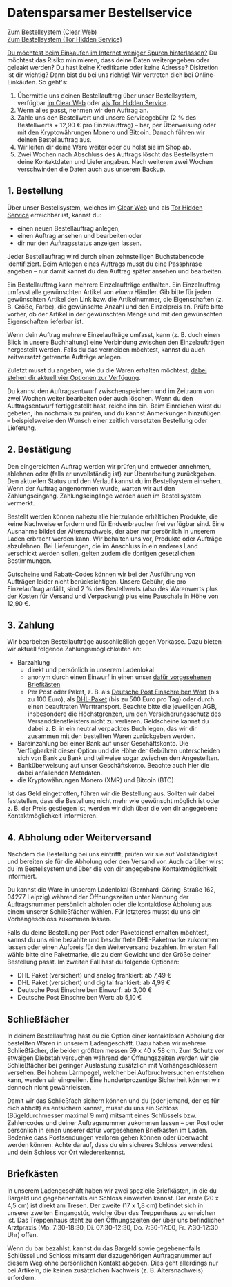 # Datensparsamer Bestellservice

<div class="row">
	<div class="col-sm border border-success bg-light m-3 p-4 rounded d-flex justify-content-center align-items-center">
		<a class="stretched-link text-success" href="https://order.proxysto.re">Zum Bestellsystem (Clear Web)</a>
	</div>
	<div class="col-sm border border-success bg-light m-3 p-4 rounded d-flex justify-content-center align-items-center">
		<a class="stretched-link text-success" href="http://proxyoxiemywllckvpix543gqcmvvltrnb7inbwtk2knkehqt72tyfyd.onion">Zum Bestellsystem (Tor Hidden Service)</a>
	</div>
</div>

[Du möchtest beim Einkaufen im Internet weniger Spuren hinterlassen?](warum.html) Du möchtest das Risiko minimieren, dass deine Daten weitergegeben oder geleakt werden? Du hast keine Kreditkarte oder keine Adresse? Diskretion ist dir wichtig? Dann bist du bei uns richtig! Wir vertreten dich bei Online-Einkäufen. So geht's:

1. Übermittle uns deinen Bestellauftrag über unser Bestellsystem, verfügbar [im Clear Web](https://order.proxysto.re) oder [als Tor Hidden Service](http://proxyoxiemywllckvpix543gqcmvvltrnb7inbwtk2knkehqt72tyfyd.onion).
2. Wenn alles passt, nehmen wir den Auftrag an.
3. Zahle uns den Bestellwert und unsere Servicegebühr (2 % des Bestellwerts + 12,90 € pro Einzelauftrag) – bar, per Überweisung oder mit den Kryptowährungen Monero und Bitcoin. Danach führen wir deinen Bestellauftrag aus.
4. Wir leiten dir deine Ware weiter oder du holst sie im Shop ab.
5. Zwei Wochen nach Abschluss des Auftrags löscht das Bestellsystem deine Kontaktdaten und Lieferangaben. Nach weiteren zwei Wochen verschwinden die Daten auch aus unserem Backup.

## 1. Bestellung

Über unser Bestellsystem, welches im [Clear Web](https://order.proxysto.re) und als [Tor Hidden Service](http://proxyoxiemywllckvpix543gqcmvvltrnb7inbwtk2knkehqt72tyfyd.onion) erreichbar ist, kannst du:

* einen neuen Bestellauftrag anlegen,
* einen Auftrag ansehen und bearbeiten oder
* dir nur den Auftragsstatus anzeigen lassen.

Jeder Bestellauftrag wird durch einen zehnstelligen Buchstabencode identifiziert. Beim Anlegen eines Auftrags musst du eine Passphrase angeben – nur damit kannst du den Auftrag später ansehen und bearbeiten.

Ein Bestellauftrag kann mehrere Einzelaufträge enthalten. Ein Einzelauftrag umfasst alle gewünschten Artikel von _einem_ Händler. Gib bitte für jeden gewünschten Artikel den Link bzw. die Artikelnummer, die Eigenschaften (z. B. Größe, Farbe), die gewünschte Anzahl und den Einzelpreis an. Prüfe bitte vorher, ob der Artikel in der gewünschten Menge und mit den gewünschten Eigenschaften lieferbar ist.

Wenn dein Auftrag mehrere Einzelaufträge umfasst, kann (z. B. duch einen Blick in unsere Buchhaltung) eine Verbindung zwischen den Einzelaufträgen hergestellt werden. Falls du das vermeiden möchtest, kannst du auch zeitversetzt getrennte Aufträge anlegen.

Zuletzt musst du angeben, wie du die Waren erhalten möchtest, [dabei stehen dir aktuell vier Optionen zur Verfügung](#abholung-weiterversand).

Du kannst den Auftragsentwurf zwischenspeichern und im Zeitraum von zwei Wochen weiter bearbeiten oder auch löschen. Wenn du den Auftragsentwurf fertiggestellt hast, reiche ihn ein. Beim Einreichen wirst du gebeten, ihn nochmals zu prüfen, und du kannst Anmerkungen hinzufügen – beispielsweise den Wunsch einer zeitlich versetzten Bestellung oder Lieferung.

## 2. Bestätigung

Den eingereichten Auftrag werden wir prüfen und entweder annehmen, ablehnen oder (falls er unvollständig ist) zur Überarbeitung zurückgeben. Den aktuellen Status und den Verlauf kannst du im Bestellsystem einsehen. Wenn der Auftrag angenommen wurde, warten wir auf den Zahlungseingang. Zahlungseingänge werden auch im Bestellsystem vermerkt.

Bestellt werden können nahezu alle hierzulande erhältlichen Produkte, die keine Nachweise erfordern und für Endverbraucher frei verfügbar sind. Eine Ausnahme bildet der Altersnachweis, der aber nur persönlich in unserem Laden erbracht werden kann. Wir behalten uns vor, Produkte oder Aufträge abzulehnen. Bei Lieferungen, die im Anschluss in ein anderes Land verschickt werden sollen, gelten zudem die dortigen gesetzlichen Bestimmungen.

Gutscheine und Rabatt-Codes können wir bei der Ausführung von Aufträgen leider nicht berücksichtigen. Unsere Gebühr, die pro Einzelauftrag anfällt, sind 2 % des Bestellwerts (also des Warenwerts plus der Kosten für Versand und Verpackung) plus eine Pauschale in Höhe von 12,90 €.

<h2 id="zahlung">3. Zahlung</h2>

Wir bearbeiten Bestellaufträge ausschließlich gegen Vorkasse. Dazu bieten wir aktuell folgende Zahlungsmöglichkeiten an:

* Barzahlung
  * direkt und persönlich in unserem Ladenlokal
  * anonym durch einen Einwurf in einen unser [dafür vorgesehenen Briefkästen](#briefkaesten)
  * Per Post oder Paket, z. B. als [Deutsche Post Einschreiben Wert](https://www.deutschepost.de/de/e/einschreiben/kuendigung-abo-themen/geld-verschicken.html) (bis zu 100 Euro), als [DHL-Paket](https://www.dhl.de/content/dam/images/pdf/dhl-wertgegenstaende-de.pdf) (bis zu 500 Euro pro Tag) oder durch einen beauftraten Werttransport. Beachte bitte die jeweiligen AGB, insbesondere die Höchstgrenzen, um den Versicherungsschutz des Versanddienstleisters nicht zu verlieren. Geldscheine kannst du dabei z. B. in ein neutral verpacktes Buch legen, das wir dir zusammen mit den bestellten Waren zurückgeben werden.
* Bareinzahlung bei einer Bank auf unser Geschäftskonto. Die Verfügbarkeit dieser Option und die Höhe der Gebühren unterscheiden sich von Bank zu Bank und teilweise sogar zwischen den Angestellten.
* Banküberweisung auf unser Geschäftskonto. Beachte auch hier die dabei anfallenden Metadaten.
* die Kryptowährungen Monero (XMR) und Bitcoin (BTC)

Ist das Geld eingetroffen, führen wir die Bestellung aus. Sollten wir dabei feststellen, dass die Bestellung nicht mehr wie gewünscht möglich ist oder z. B. der Preis gestiegen ist, werden wir dich über die von dir angegebene Kontaktmöglichkeit informieren.

<h2 id="abholung-weiterversand">4. Abholung oder Weiterversand</h2>

Nachdem die Bestellung bei uns eintrifft, prüfen wir sie auf Vollständigkeit und bereiten sie für die Abholung oder den Versand vor. Auch darüber wirst du im Bestellsystem und über die von dir angegebene Kontaktmöglichkeit informiert.

Du kannst die Ware in unserem Ladenlokal (Bernhard-Göring-Straße 162, 04277 Leipzig) während der Öffnungszeiten unter Nennung der Auftragsnummer persönlich abholen oder die kontaktlose Abholung aus einem unserer Schließfächer wählen. Für letzteres musst du uns ein Vorhängeschloss zukommen lassen.

Falls du deine Bestellung per Post oder Paketdienst erhalten möchtest, kannst du uns eine bezahlte und beschriftete DHL-Paketmarke zukommen lassen oder einen Aufpreis für den Weiterversand bezahlen. Im ersten Fall wähle bitte eine Paketmarke, die zu dem Gewicht und der Größe deiner Bestellung passt. Im zweiten Fall hast du folgende Optionen:

* DHL Paket (versichert) und analog frankiert: ab 7,49 €
* DHL Paket (versichert) und digital frankiert: ab 4,99 €
* Deutsche Post Einschreiben Einwurf: ab 3,00 €
* Deutsche Post Einschreiben Wert: ab 5,10 €

## Schließfächer

In deinem Bestellauftrag hast du die Option einer kontaktlosen Abholung der bestellten Waren in unserem Ladengeschäft. Dazu haben wir mehrere Schließfächer, die beiden größten messen 59 x 40 x 58 cm. Zum Schutz vor etwaigen Diebstahlversuchen während der Öffnungszeiten werden wir die Schließfächer bei geringer Auslastung zusätzlich mit Vorhängeschlössern versehen. Bei hohem Lärmpegel, welcher bei Aufbruchversuchen entstehen kann, werden wir eingreifen. Eine hundertprozentige Sicherheit können wir dennoch nicht gewährleisten.

Damit wir das Schließfach sichern können und du (oder jemand, der es für dich abholt) es entsichern kannst, musst du uns ein Schloss (Bügeldurchmesser maximal 9 mm) mitsamt eines Schlüssels bzw. Zahlencodes und deiner Auftragsnummer zukommen lassen – per Post oder persönlich in einen unserer dafür vorgesehenen Briefkästen im Laden. Bedenke dass Postsendungen verloren gehen können oder überwacht werden können. Achte darauf, dass du ein sicheres Schloss verwendest und dein Schloss vor Ort wiedererkennst.

<h2 id="briefkaesten">Briefkästen</h2>

In unserem Ladengeschäft haben wir zwei spezielle Briefkästen, in die du Bargeld und gegebenenfalls ein Schloss einwerfen kannst. Der erste (20 x 4,5 cm) ist direkt am Tresen. Der zweite (17 x 1,8 cm) befindet sich in unserer zweiten Eingangstür, welche über das Treppenhaus zu erreichen ist. Das Treppenhaus steht zu den Öffnungszeiten der über uns befindlichen Arztpraxis (Mo. 7:30-18:30, Di. 07:30-12:30, Do. 7:30-17:00, Fr. 7:30-12:30 Uhr) offen.

Wenn du bar bezahlst, kannst du das Bargeld sowie gegebenenfalls Schlüssel und Schloss mitsamt der dazugehörigen Auftragsnummer auf diesem Weg ohne persönlichen Kontakt abgeben. Dies geht allerdings nur bei Artikeln, die keinen zusätzlichen Nachweis (z.&nbsp;B. Altersnachweis) erfordern.

